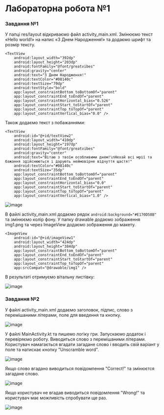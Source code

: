 # Лабораторна робота №1
### Завдання №1
У папці res/layout відкриваємо файл activity_main.xml. Змінюємо текст «Hello world!» на напис «З Днем Народження!» та додаємо шрифт та розмір тексту.
```
<TextView
    android:layout_width="392dp"
    android:layout_height="203dp"
    android:fontFamily="@font/greatvibes"
    android:gravity="center"
    android:text="З Днем Народження!"
    android:textColor="#08140c"
    android:textSize="70dp"
    android:textStyle="bold"
    app:layout_constraintBottom_toBottomOf="parent"
    app:layout_constraintEnd_toEndOf="parent"
    app:layout_constraintHorizontal_bias="0.526"
    app:layout_constraintStart_toStartOf="parent"
    app:layout_constraintTop_toTopOf="parent"
    app:layout_constraintVertical_bias="0.0" />
```
Також додаємо текст з побажаннями:
```
<TextView
    android:id="@+id/textView2"
    android:layout_width="410dp"
    android:layout_height="197dp"
    android:fontFamily="@font/greatvibes"
    android:gravity="center"
    android:text="Вітаю з твоїм особливими днем!\nНехай всі мрії та бажання здійснюються і дарують неймовірне відчуття щастя!"
    android:textColor="#08140c"
    android:textSize="35dp"
    app:layout_constraintBottom_toBottomOf="parent"
    app:layout_constraintEnd_toEndOf="parent"
    app:layout_constraintHorizontal_bias="0.0"
    app:layout_constraintStart_toStartOf="parent"
    app:layout_constraintTop_toTopOf="parent"
    app:layout_constraintVertical_bias="1.0" />
```
![image](https://github.com/user-attachments/assets/18d9ffeb-c1ff-41d9-9f34-b75c3539faaf)

В файлі activity_main.xml додаємо рядок `android:background="#E170D58B"` та змінюємо колір фону.
У папку drawable додаємо зображення img1.png та через ImageView додаємо зображення до макету.
```
<ImageView
    android:id="@+id/imageView1"
    android:layout_width="424dp"
    android:layout_height="384dp"
    app:layout_constraintBottom_toBottomOf="parent"
    app:layout_constraintEnd_toEndOf="parent"
    app:layout_constraintStart_toStartOf="parent"
    app:layout_constraintTop_toTopOf="parent"
    app:srcCompat="@drawable/img1" />
```
В результаті отримуємо вітальну листівку:

![image](https://github.com/user-attachments/assets/1e0cd664-7fbb-43ce-81b0-e8fb3b388548)


### Завдання №2
У файлі activity_main.xml додаємо заголовок, підпис, слово з перемішаними літерами, поле для введення та кнопку.

![image](https://github.com/user-attachments/assets/e58b9d0e-d4ca-4f73-8734-57c8ea72413b)

У файлі MainActivity.kt та пишемо логіку гри. Запускаємо додаток і перевіряємо роботу. Виводиться слово з перемішаними літерами. Користувач намагається вгадати загадане слово і вводить свій варіант у поле та натискає кнопку "Unscramble word". 

![image](https://github.com/user-attachments/assets/c3b0c31b-a2f1-4034-8ea9-398b89dfb17c)

Якщо слово вгадано виводиться повідомлення "Correct!" та змінюєтся загадане слово.

![image](https://github.com/user-attachments/assets/8e77f352-1493-419c-a428-ee210dd13eb2)

Якщо користувач не вгадав виводиться повідомлення "Wrong!" та користувач має можливість спробувати ще раз.

![image](https://github.com/user-attachments/assets/bafe449d-4e28-4226-8280-28a212417551)

